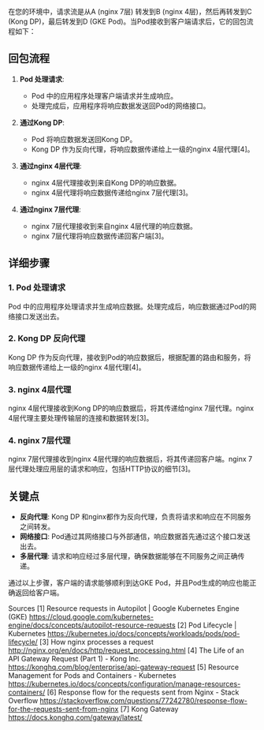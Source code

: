 在您的环境中，请求流是从A (nginx 7层) 转发到B (nginx 4层)，然后再转发到C (Kong DP)，最后转发到D (GKE Pod)。当Pod接收到客户端请求后，它的回包流程如下：

## 回包流程

1. **Pod 处理请求**:
   - Pod 中的应用程序处理客户端请求并生成响应。
   - 处理完成后，应用程序将响应数据发送回Pod的网络接口。

2. **通过Kong DP**:
   - Pod 将响应数据发送回Kong DP。
   - Kong DP 作为反向代理，将响应数据传递给上一级的nginx 4层代理[4]。

3. **通过nginx 4层代理**:
   - nginx 4层代理接收到来自Kong DP的响应数据。
   - nginx 4层代理将响应数据传递给nginx 7层代理[3]。

4. **通过nginx 7层代理**:
   - nginx 7层代理接收到来自nginx 4层代理的响应数据。
   - nginx 7层代理将响应数据传递回客户端[3]。

## 详细步骤

### 1. Pod 处理请求
Pod 中的应用程序处理请求并生成响应数据。处理完成后，响应数据通过Pod的网络接口发送出去。

### 2. Kong DP 反向代理
Kong DP 作为反向代理，接收到Pod的响应数据后，根据配置的路由和服务，将响应数据传递给上一级的nginx 4层代理[4]。

### 3. nginx 4层代理
nginx 4层代理接收到Kong DP的响应数据后，将其传递给nginx 7层代理。nginx 4层代理主要处理传输层的连接和数据转发[3]。

### 4. nginx 7层代理
nginx 7层代理接收到nginx 4层代理的响应数据后，将其传递回客户端。nginx 7层代理处理应用层的请求和响应，包括HTTP协议的细节[3]。

## 关键点

- **反向代理**: Kong DP 和nginx都作为反向代理，负责将请求和响应在不同服务之间转发。
- **网络接口**: Pod通过其网络接口与外部通信，响应数据首先通过这个接口发送出去。
- **多层代理**: 请求和响应经过多层代理，确保数据能够在不同服务之间正确传递。

通过以上步骤，客户端的请求能够顺利到达GKE Pod，并且Pod生成的响应也能正确返回给客户端。

Sources
[1] Resource requests in Autopilot | Google Kubernetes Engine (GKE) https://cloud.google.com/kubernetes-engine/docs/concepts/autopilot-resource-requests
[2] Pod Lifecycle | Kubernetes https://kubernetes.io/docs/concepts/workloads/pods/pod-lifecycle/
[3] How nginx processes a request http://nginx.org/en/docs/http/request_processing.html
[4] The Life of an API Gateway Request (Part 1) - Kong Inc. https://konghq.com/blog/enterprise/api-gateway-request
[5] Resource Management for Pods and Containers - Kubernetes https://kubernetes.io/docs/concepts/configuration/manage-resources-containers/
[6] Response flow for the requests sent from Nginx - Stack Overflow https://stackoverflow.com/questions/77242780/response-flow-for-the-requests-sent-from-nginx
[7] Kong Gateway https://docs.konghq.com/gateway/latest/



